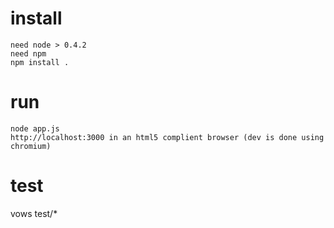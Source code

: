 # install
    need node > 0.4.2
    need npm
    npm install .

# run
    node app.js
    http://localhost:3000 in an html5 complient browser (dev is done using chromium)

# test
  vows test/*
